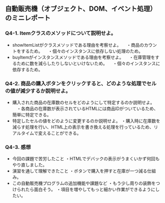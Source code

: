 ## 自動販売機（オブジェクト、DOM、イベント処理）のミニレポート
### Q4-1. Itemクラスのメソッドについて説明せよ。
* showItemListがクラスメソッドである理由を考察せよ。
　・商品のカウントをするため。
　・個々のインスタンスに依存しない処理のため。
* buyItemがインスタンスメソッドである理由を考察せよ。
　・在庫管理をするために数を減らしたりしないといけないため。
　・個々のインスタンスに依存するため。
### Q4-2. 商品の購入ボタンをクリックすると、どのような処理でセルの値が減少するか説明せよ。
* 購入された商品の在庫数のセルをどのようにして特定するのか説明せよ。
　・各商品の在庫数が表示されているHTMLには商品IDがついているため、簡単に特定できる。
* 特定したセルの値をどのように変更するのか説明せよ。
  ・購入時に在庫数を減らす処理を行い、HTML上の表示を書き換える処理を行っているため、リアルタイムで変えることができる。
### Q4-3. 感想
* 今回の課題で苦労したこと
  ・HTMLでデバックの表示がうまくいかず何回もやり直しました。
* 演習を通して理解できたこと
  ・ボタンで購入を押すと在庫が一つ減る仕組み。
* この自動販売機プログラムの追加機能や課題など
  ・もう少し周りの装飾をつけられたら面白そう。
  ・項目を増やしてもっと細かい作業ができるようにしたい。
